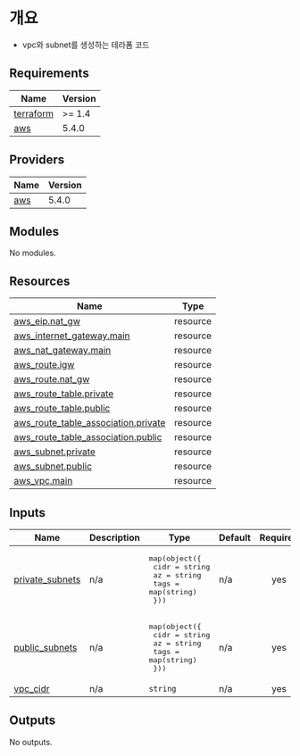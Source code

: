 # 개요
* vpc와 subnet를 생성하는 테라폼 코드

<!-- BEGIN_TF_DOCS -->
## Requirements

| Name | Version |
|------|---------|
| <a name="requirement_terraform"></a> [terraform](#requirement\_terraform) | >= 1.4 |
| <a name="requirement_aws"></a> [aws](#requirement\_aws) | 5.4.0 |

## Providers

| Name | Version |
|------|---------|
| <a name="provider_aws"></a> [aws](#provider\_aws) | 5.4.0 |

## Modules

No modules.

## Resources

| Name | Type |
|------|------|
| [aws_eip.nat_gw](https://registry.terraform.io/providers/hashicorp/aws/5.4.0/docs/resources/eip) | resource |
| [aws_internet_gateway.main](https://registry.terraform.io/providers/hashicorp/aws/5.4.0/docs/resources/internet_gateway) | resource |
| [aws_nat_gateway.main](https://registry.terraform.io/providers/hashicorp/aws/5.4.0/docs/resources/nat_gateway) | resource |
| [aws_route.igw](https://registry.terraform.io/providers/hashicorp/aws/5.4.0/docs/resources/route) | resource |
| [aws_route.nat_gw](https://registry.terraform.io/providers/hashicorp/aws/5.4.0/docs/resources/route) | resource |
| [aws_route_table.private](https://registry.terraform.io/providers/hashicorp/aws/5.4.0/docs/resources/route_table) | resource |
| [aws_route_table.public](https://registry.terraform.io/providers/hashicorp/aws/5.4.0/docs/resources/route_table) | resource |
| [aws_route_table_association.private](https://registry.terraform.io/providers/hashicorp/aws/5.4.0/docs/resources/route_table_association) | resource |
| [aws_route_table_association.public](https://registry.terraform.io/providers/hashicorp/aws/5.4.0/docs/resources/route_table_association) | resource |
| [aws_subnet.private](https://registry.terraform.io/providers/hashicorp/aws/5.4.0/docs/resources/subnet) | resource |
| [aws_subnet.public](https://registry.terraform.io/providers/hashicorp/aws/5.4.0/docs/resources/subnet) | resource |
| [aws_vpc.main](https://registry.terraform.io/providers/hashicorp/aws/5.4.0/docs/resources/vpc) | resource |

## Inputs

| Name | Description | Type | Default | Required |
|------|-------------|------|---------|:--------:|
| <a name="input_private_subnets"></a> [private\_subnets](#input\_private\_subnets) | n/a | <pre>map(object({<br>    cidr = string<br>    az = string<br>    tags = map(string)<br>  }))</pre> | n/a | yes |
| <a name="input_public_subnets"></a> [public\_subnets](#input\_public\_subnets) | n/a | <pre>map(object({<br>    cidr = string<br>    az = string<br>    tags = map(string)<br>  }))</pre> | n/a | yes |
| <a name="input_vpc_cidr"></a> [vpc\_cidr](#input\_vpc\_cidr) | n/a | `string` | n/a | yes |

## Outputs

No outputs.
<!-- END_TF_DOCS -->
